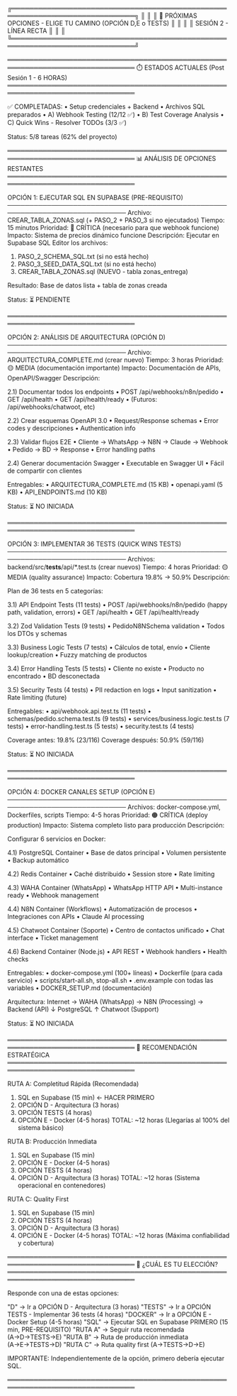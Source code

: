 ╔══════════════════════════════════════════════════════════════════════════════╗
║                                                                              ║
║            🎯 PRÓXIMAS OPCIONES - ELIGE TU CAMINO (OPCIÓN D,E o TESTS)      ║
║                                                                              ║
║                              SESIÓN 2 - LÍNEA RECTA                         ║
║                                                                              ║
╚══════════════════════════════════════════════════════════════════════════════╝

═══════════════════════════════════════════════════════════════════════════════
⏱️ ESTADOS ACTUALES (Post Sesión 1 - 6 HORAS)
═══════════════════════════════════════════════════════════════════════════════

✅ COMPLETADAS:
   • Setup credenciales + Backend
   • Archivos SQL preparados
   • A) Webhook Testing (12/12 ✅)
   • B) Test Coverage Analysis
   • C) Quick Wins - Resolver TODOs (3/3 ✅)
   
Status: 5/8 tareas (62% del proyecto)

═══════════════════════════════════════════════════════════════════════════════
📊 ANÁLISIS DE OPCIONES RESTANTES
═══════════════════════════════════════════════════════════════════════════════

OPCIÓN 1: EJECUTAR SQL EN SUPABASE (PRE-REQUISITO)
─────────────────────────────────────────────────────────────────────────────
Archivo:       CREAR_TABLA_ZONAS.sql (+ PASO_2 + PASO_3 si no ejecutados)
Tiempo:        15 minutos
Prioridad:     🔴 CRÍTICA (necesario para que webhook funcione)
Impacto:       Sistema de precios dinámico funcione
Descripción:
  Ejecutar en Supabase SQL Editor los archivos:
  1. PASO_2_SCHEMA_SQL.txt (si no está hecho)
  2. PASO_3_SEED_DATA_SQL.txt (si no está hecho)
  3. CREAR_TABLA_ZONAS.sql (NUEVO - tabla zonas_entrega)
  
  Resultado: Base de datos lista + tabla de zonas creada

Status:        ⏳ PENDIENTE

═══════════════════════════════════════════════════════════════════════════════

OPCIÓN 2: ANÁLISIS DE ARQUITECTURA (OPCIÓN D)
─────────────────────────────────────────────────────────────────────────────
Archivo:       ARQUITECTURA_COMPLETE.md (crear nuevo)
Tiempo:        3 horas
Prioridad:     🟡 MEDIA (documentación importante)
Impacto:       Documentación de APIs, OpenAPI/Swagger
Descripción:
  
  2.1) Documentar todos los endpoints
      • POST /api/webhooks/n8n/pedido
      • GET /api/health
      • GET /api/health/ready
      • (Futuros: /api/webhooks/chatwoot, etc)
  
  2.2) Crear esquemas OpenAPI 3.0
      • Request/Response schemas
      • Error codes y descripciones
      • Authentication info
  
  2.3) Validar flujos E2E
      • Cliente → WhatsApp → N8N → Claude → Webhook
      • Pedido → BD → Response
      • Error handling paths
  
  2.4) Generar documentación Swagger
      • Executable en Swagger UI
      • Fácil de compartir con clientes
  
Entregables:
  • ARQUITECTURA_COMPLETE.md (15 KB)
  • openapi.yaml (5 KB)
  • API_ENDPOINTS.md (10 KB)

Status:        ⏳ NO INICIADA

═══════════════════════════════════════════════════════════════════════════════

OPCIÓN 3: IMPLEMENTAR 36 TESTS (QUICK WINS TESTS)
─────────────────────────────────────────────────────────────────────────────
Archivos:      backend/src/__tests__/api/*.test.ts (crear nuevos)
Tiempo:        4 horas
Prioridad:     🟡 MEDIA (quality assurance)
Impacto:       Cobertura 19.8% → 50.9%
Descripción:

  Plan de 36 tests en 5 categorías:
  
  3.1) API Endpoint Tests (11 tests)
       • POST /api/webhooks/n8n/pedido (happy path, validation, errors)
       • GET /api/health
       • GET /api/health/ready
       
  3.2) Zod Validation Tests (9 tests)
       • PedidoN8NSchema validation
       • Todos los DTOs y schemas
       
  3.3) Business Logic Tests (7 tests)
       • Cálculos de total, envío
       • Cliente lookup/creation
       • Fuzzy matching de productos
       
  3.4) Error Handling Tests (5 tests)
       • Cliente no existe
       • Producto no encontrado
       • BD desconectada
       
  3.5) Security Tests (4 tests)
       • PII redaction en logs
       • Input sanitization
       • Rate limiting (future)

Entregables:
  • api/webhook.api.test.ts (11 tests)
  • schemas/pedido.schema.test.ts (9 tests)
  • services/business.logic.test.ts (7 tests)
  • error-handling.test.ts (5 tests)
  • security.test.ts (4 tests)

Coverage antes: 19.8% (23/116)
Coverage después: 50.9% (59/116)

Status:        ⏳ NO INICIADA

═══════════════════════════════════════════════════════════════════════════════

OPCIÓN 4: DOCKER CANALES SETUP (OPCIÓN E)
─────────────────────────────────────────────────────────────────────────────
Archivos:      docker-compose.yml, Dockerfiles, scripts
Tiempo:        4-5 horas
Prioridad:     🟠 CRÍTICA (deploy production)
Impacto:       Sistema completo listo para producción
Descripción:

  Configurar 6 servicios en Docker:
  
  4.1) PostgreSQL Container
       • Base de datos principal
       • Volumen persistente
       • Backup automático
       
  4.2) Redis Container
       • Caché distribuido
       • Session store
       • Rate limiting
       
  4.3) WAHA Container (WhatsApp)
       • WhatsApp HTTP API
       • Multi-instance ready
       • Webhook management
       
  4.4) N8N Container (Workflows)
       • Automatización de procesos
       • Integraciones con APIs
       • Claude AI processing
       
  4.5) Chatwoot Container (Soporte)
       • Centro de contactos unificado
       • Chat interface
       • Ticket management
       
  4.6) Backend Container (Node.js)
       • API REST
       • Webhook handlers
       • Health checks

Entregables:
  • docker-compose.yml (100+ líneas)
  • Dockerfile (para cada servicio)
  • scripts/start-all.sh, stop-all.sh
  • .env.example con todas las variables
  • DOCKER_SETUP.md (documentación)

Arquitectura:
  Internet → WAHA (WhatsApp) → N8N (Processing) → Backend (API)
                                                      ↓
                                                  PostgreSQL
                                                      ↑
                                              Chatwoot (Support)

Status:        ⏳ NO INICIADA

═══════════════════════════════════════════════════════════════════════════════
🎯 RECOMENDACIÓN ESTRATÉGICA
═══════════════════════════════════════════════════════════════════════════════

RUTA A: Completitud Rápida (Recomendada)
1. SQL en Supabase (15 min) ← HACER PRIMERO
2. OPCIÓN D - Arquitectura (3 horas)
3. OPCIÓN TESTS (4 horas)
4. OPCIÓN E - Docker (4-5 horas)
TOTAL: ~12 horas (Llegarías al 100% del sistema básico)

RUTA B: Producción Inmediata
1. SQL en Supabase (15 min)
2. OPCIÓN E - Docker (4-5 horas)
3. OPCIÓN TESTS (4 horas)
4. OPCIÓN D - Arquitectura (3 horas)
TOTAL: ~12 horas (Sistema operacional en contenedores)

RUTA C: Quality First
1. SQL en Supabase (15 min)
2. OPCIÓN TESTS (4 horas)
3. OPCIÓN D - Arquitectura (3 horas)
4. OPCIÓN E - Docker (4-5 horas)
TOTAL: ~12 horas (Máxima confiabilidad y cobertura)

═══════════════════════════════════════════════════════════════════════════════
🚀 ¿CUÁL ES TU ELECCIÓN?
═══════════════════════════════════════════════════════════════════════════════

Responde con una de estas opciones:

  "D"          → Ir a OPCIÓN D - Arquitectura (3 horas)
  "TESTS"      → Ir a OPCIÓN TESTS - Implementar 36 tests (4 horas)
  "DOCKER"     → Ir a OPCIÓN E - Docker Setup (4-5 horas)
  "SQL"        → Ejecutar SQL en Supabase PRIMERO (15 min, PRE-REQUISITO)
  "RUTA A"     → Seguir ruta recomendada (A→D→TESTS→E)
  "RUTA B"     → Ruta de producción inmediata (A→E→TESTS→D)
  "RUTA C"     → Ruta quality first (A→TESTS→D→E)

IMPORTANTE: Independientemente de la opción, primero debería ejecutar SQL.

═══════════════════════════════════════════════════════════════════════════════
